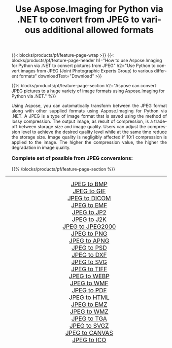 ﻿---
title: Use Aspose.Imaging for Python via .NET to convert from JPEG to various additional allowed formats 
weight: 3920
url: /python-net/conversion/from/jpeg/ 
lang: en
langdirlevel: 2
locales: zh-hans,ja,it,ru,de,es,fr,nl,id,lt,pl,pt,vi,tr,ko,zh-hant,ar,hi,th,sv,cs,uk,he
description: You can quickly transform from JPEG(Joint Photographic Experts Group) into various formats using Aspose.Imaging for Python via .NET.
---

{{< blocks/products/pf/feature-page-wrap >}}
{{< blocks/products/pf/feature-page-header h1="How to use Aspose.Imaging for Python via .NET to convert pictures from JPEG" h2="Use Python to convert images from JPEG (Joint Photographic Experts Group) to various different formats" downloadText="Download" >}}


{{% blocks/products/pf/feature-page-section  h2="Aspose can convert JPEG pictures to a huge variety of image formats using Aspose.Imaging for Python via .NET." %}}
<p align=justify>Using Aspose, you can automatically transform between the JPEG format along with other supplied formats using Aspose.Imaging for Python via .NET. A JPEG is a type of image format that is saved using the method of lossy compression. The output image, as result of compression, is a trade-off between storage size and image quality. Users can adjust the compression level to achieve the desired quality level while at the same time reduce the storage size. Image quality is negligibly affected if 10:1 compression is applied to the image. The higher the compression value, the higher the degradation in image quality.</p>
<h3 style="margin-top:16px;">
Complete set of possible from JPEG conversions:
</h3>
{{% /blocks/products/pf/feature-page-section %}}
<div class="container-fluid productfamilypage bg-gray">
    <div class="convertypes bg-gray agp-content section">
        <div class="container">
		<hr style="margin-left:-20px;"/>
		<div class="row other-converters" style="gap: 10px;font-size: 19px;text-align:center;">
		    <div class='col-md-3 other-converter remove-lp remove-rp'><a href="/imaging/python-net/conversion/jpeg-to-bmp/" style="padding:15px;">JPEG to BMP</a></div><div class='col-md-3 other-converter remove-lp remove-rp'><a href="/imaging/python-net/conversion/jpeg-to-gif/" style="padding:15px;">JPEG to GIF</a></div><div class='col-md-3 other-converter remove-lp remove-rp'><a href="/imaging/python-net/conversion/jpeg-to-dicom/" style="padding:15px;">JPEG to DICOM</a></div><div class='col-md-3 other-converter remove-lp remove-rp'><a href="/imaging/python-net/conversion/jpeg-to-emf/" style="padding:15px;">JPEG to EMF</a></div><div class='col-md-3 other-converter remove-lp remove-rp'><a href="/imaging/python-net/conversion/jpeg-to-jp2/" style="padding:15px;">JPEG to JP2</a></div><div class='col-md-3 other-converter remove-lp remove-rp'><a href="/imaging/python-net/conversion/jpeg-to-j2k/" style="padding:15px;">JPEG to J2K</a></div><div class='col-md-3 other-converter remove-lp remove-rp'><a href="/imaging/python-net/conversion/jpeg-to-jpeg2000/" style="padding:15px;">JPEG to JPEG2000</a></div><div class='col-md-3 other-converter remove-lp remove-rp'><a href="/imaging/python-net/conversion/jpeg-to-png/" style="padding:15px;">JPEG to PNG</a></div><div class='col-md-3 other-converter remove-lp remove-rp'><a href="/imaging/python-net/conversion/jpeg-to-apng/" style="padding:15px;">JPEG to APNG</a></div><div class='col-md-3 other-converter remove-lp remove-rp'><a href="/imaging/python-net/conversion/jpeg-to-psd/" style="padding:15px;">JPEG to PSD</a></div><div class='col-md-3 other-converter remove-lp remove-rp'><a href="/imaging/python-net/conversion/jpeg-to-dxf/" style="padding:15px;">JPEG to DXF</a></div><div class='col-md-3 other-converter remove-lp remove-rp'><a href="/imaging/python-net/conversion/jpeg-to-svg/" style="padding:15px;">JPEG to SVG</a></div><div class='col-md-3 other-converter remove-lp remove-rp'><a href="/imaging/python-net/conversion/jpeg-to-tiff/" style="padding:15px;">JPEG to TIFF</a></div><div class='col-md-3 other-converter remove-lp remove-rp'><a href="/imaging/python-net/conversion/jpeg-to-webp/" style="padding:15px;">JPEG to WEBP</a></div><div class='col-md-3 other-converter remove-lp remove-rp'><a href="/imaging/python-net/conversion/jpeg-to-wmf/" style="padding:15px;">JPEG to WMF</a></div><div class='col-md-3 other-converter remove-lp remove-rp'><a href="/imaging/python-net/conversion/jpeg-to-pdf/" style="padding:15px;">JPEG to PDF</a></div><div class='col-md-3 other-converter remove-lp remove-rp'><a href="/imaging/python-net/conversion/jpeg-to-html/" style="padding:15px;">JPEG to HTML</a></div><div class='col-md-3 other-converter remove-lp remove-rp'><a href="/imaging/python-net/conversion/jpeg-to-emz/" style="padding:15px;">JPEG to EMZ</a></div><div class='col-md-3 other-converter remove-lp remove-rp'><a href="/imaging/python-net/conversion/jpeg-to-wmz/" style="padding:15px;">JPEG to WMZ</a></div><div class='col-md-3 other-converter remove-lp remove-rp'><a href="/imaging/python-net/conversion/jpeg-to-tga/" style="padding:15px;">JPEG to TGA</a></div><div class='col-md-3 other-converter remove-lp remove-rp'><a href="/imaging/python-net/conversion/jpeg-to-svgz/" style="padding:15px;">JPEG to SVGZ</a></div><div class='col-md-3 other-converter remove-lp remove-rp'><a href="/imaging/python-net/conversion/jpeg-to-canvas/" style="padding:15px;">JPEG to CANVAS</a></div><div class='col-md-3 other-converter remove-lp remove-rp'><a href="/imaging/python-net/conversion/jpeg-to-ico/" style="padding:15px;">JPEG to ICO</a></div>
                </div>
        </div>
    </div>
</div>
<br/>

